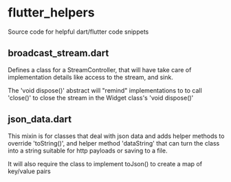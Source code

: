 # flutter_helpers
Source code for helpful dart/flutter code snippets

## broadcast_stream.dart
Defines a class for a StreamController, that will have take care of
implementation details like access to the stream, and sink.

The 'void dispose()' abstract will "remind" implementations to
to call 'close()' to close the stream in the Widget class's 'void dispose()'

## json_data.dart
This mixin is for classes that deal with json data and adds helper methods
to override 'toString()', and helper method 'dataString' that can turn
the class into a string suitable for http payloads or saving to a file.

It will also require the class to implement toJson() to create a map
of key/value pairs

